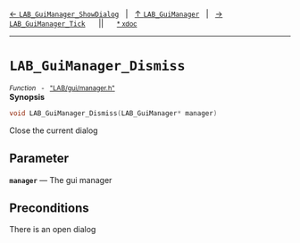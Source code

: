 [&#8592; `LAB_GuiManager_ShowDialog`](LAB--gui--lab_guimanager--lab_guimanager_showdialog.md)&nbsp;&nbsp;&nbsp;|&nbsp;&nbsp;&nbsp;[&#8593; `LAB_GuiManager`](LAB--gui--lab_guimanager.md)&nbsp;&nbsp;&nbsp;|&nbsp;&nbsp;&nbsp;[&#8594; `LAB_GuiManager_Tick`](LAB--gui--lab_guimanager--lab_guimanager_tick.md)&nbsp;&nbsp;&nbsp;&nbsp;&nbsp;&nbsp;||&nbsp;&nbsp;&nbsp;&nbsp;&nbsp;&nbsp;<small>[\* xdoc](../xdoc/LAB/gui.xmd#L272)</small>
***

# `LAB_GuiManager_Dismiss`
<small>*Function* &nbsp; - &nbsp; ["LAB/gui/manager.h"](../include/LAB/gui/manager.h)</small>  
**Synopsis**

```cpp
void LAB_GuiManager_Dismiss(LAB_GuiManager* manager)
```

Close the current dialog

## Parameter
**`manager`** &#8213; The gui manager  
## Preconditions

There is an open dialog


